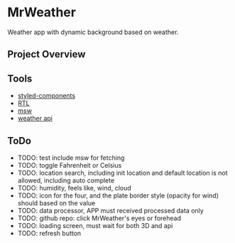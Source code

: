 # MrWeather

Weather app with dynamic background based on weather.

## Project Overview

## Tools

- [styled-components](https://github.com/styled-components/styled-components)
- [RTL](https://testing-library.com/docs/react-testing-library/intro/)
- [msw](https://github.com/mswjs/msw)
- [weather api](https://www.weatherapi.com/)

## ToDo

- TODO: test include msw for fetching
- TODO: toggle Fahrenheit or Celsius
- TODO: location search, including init location and default location is not
  allowed, including auto complete
- TODO: humidity, feels like, wind, cloud
- TODO: icon for the four, and the plate border style (opacity for wind) should
  based on the value
- TODO: data processor, APP must received processed data only
- TODO: github repo: click MrWeather's eyes or forehead
- TODO: loading screen, must wait for both 3D and api
- TODO: refresh button
